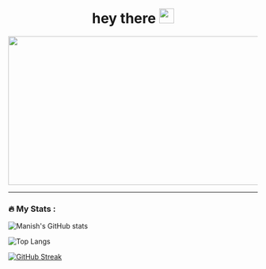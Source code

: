 
<h1 align="center">
  hey there
  <img src="https://media.giphy.com/media/hvRJCLFzcasrR4ia7z/giphy.gif" width="30px"/>
</h1>


<div align="center">
  <img src="https://media.giphy.com/media/fwbZnTftCXVocKzfxR/giphy.gif" width="600" height="300"/>
</div>


---

### :fire: My Stats :

![Manish's GitHub stats](https://github-readme-stats.vercel.app/api?username=manish&theme=radical_icons=true)

![Top Langs](https://github-readme-stats.vercel.app/api/top-langs/?username=manish-xyz&theme=tokyonight)

[![GitHub Streak](https://github-readme-streak-stats.herokuapp.com/?user=manish-xyz)](https://git.io/streak-stats)
